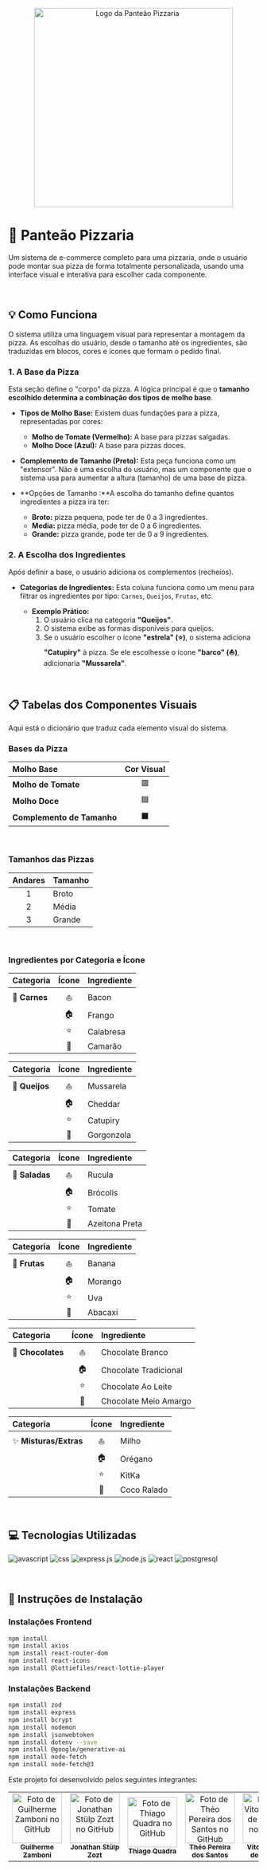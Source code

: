 <p align="center">
  <img width="400" height="400" src="https://github.com/user-attachments/assets/fcf5832e-749e-4ee6-ae4e-c94720cad1ae" alt="Logo da Panteão Pizzaria">
</p>

# 🍕 Panteão Pizzaria

Um sistema de e-commerce completo para uma pizzaria, onde o usuário pode montar sua pizza de forma totalmente personalizada, usando uma interface visual e interativa para escolher cada componente.

<br>

## 💡 Como Funciona

O sistema utiliza uma linguagem visual para representar a montagem da pizza. As escolhas do usuário, desde o tamanho até os ingredientes, são traduzidas em blocos, cores e ícones que formam o pedido final.

### 1. A Base da Pizza 
Esta seção define o "corpo" da pizza. A lógica principal é que o **tamanho escolhido determina a combinação dos tipos de molho base**.

* **Tipos de Molho Base:** Existem duas fundações para a pizza, representadas por cores:
    * **Molho de Tomate (Vermelho):** A base para pizzas salgadas.
    * **Molho Doce (Azul):** A base para pizzas doces.

* **Complemento de Tamanho (Preto):** Esta peça funciona como um "extensor". Não é uma escolha do usuário, mas um componente que o sistema usa para aumentar a altura (tamanho) de uma base de pizza.

* **Opções de Tamanho :**A escolha do tamanho define quantos ingredientes a pizza ira ter:
    * **Broto:**  pizza pequena, pode ter de 0 a 3 ingredientes.
    * **Media:** pizza média, pode ter de 0 a 6 ingredientes.
    * **Grande:** pizza grande, pode ter de 0 a 9 ingredientes.

### 2. A Escolha dos Ingredientes 
Após definir a base, o usuário adiciona os complementos (recheios).

* **Categorias de Ingredientes:** Esta coluna funciona como um menu para filtrar os ingredientes por tipo: `Carnes`, `Queijos`, `Frutas`, etc.


    * **Exemplo Prático:**
        1. O usuário clica na categoria **"Queijos"**.
        2. O sistema exibe as formas disponíveis para queijos.
        3. Se o usuário escolher o ícone **"estrela" (⭐)**, o sistema adiciona **"Catupiry"** à pizza. Se ele escolhesse o ícone **"barco" (⛵)**, adicionaria **"Mussarela"**.

<br>

## 📋 Tabelas dos Componentes Visuais
Aqui está o dicionário que traduz cada elemento visual do sistema.

###  Bases da Pizza
| Molho Base | Cor Visual |
| :--- | :---: |
| **Molho de Tomate**  | 🟥 |
| **Molho Doce** | 🟦 |
| **Complemento de Tamanho** | ⬛ |

<br>

### Tamanhos das Pizzas
| Andares | Tamanho |
| :---: | :--- |
| 1 | Broto |
| 2 | Média |
| 3 | Grande |

<br>

### Ingredientes por Categoria e Ícone
| Categoria | Ícone | Ingrediente |
| :--- | :---: | :--- |
| 🥩 **Carnes** | ⛵ | Bacon |
| | 🏠 | Frango |
| | ⭐ | Calabresa |
| | 🚫 | Camarão |

| Categoria | Ícone | Ingrediente |
| :--- | :---: | :--- |
| 🧀 **Queijos**| ⛵ | Mussarela |
| | 🏠 | Cheddar |
| | ⭐ | Catupiry |
| | 🚫 | Gorgonzola |

| Categoria | Ícone | Ingrediente |
| :--- | :---: | :--- |
| 🥗 **Saladas**| ⛵ | Rucula |
| | 🏠 | Brócolis |
| | ⭐ | Tomate |
| | 🚫 | Azeitona Preta |

| Categoria | Ícone | Ingrediente |
| :--- | :---: | :--- |
| 🍓 **Frutas** | ⛵ | Banana |
| | 🏠 | Morango |
| | ⭐ | Uva |
| | 🚫 | Abacaxi |

| Categoria | Ícone | Ingrediente |
| :--- | :---: | :--- |
| 🍫 **Chocolates**| ⛵ | Chocolate Branco |
| | 🏠 | Chocolate Tradicional |
| | ⭐ | Chocolate Ao Leite |
| | 🚫 | Chocolate Meio Amargo |

| Categoria | Ícone | Ingrediente |
| :--- | :---: | :--- |
| ✨ **Misturas/Extras**| ⛵ | Milho |
| | 🏠 | Orégano |
| | ⭐ | KitKa |
| | 🚫 | Coco Ralado |

<br>

## 💻 Tecnologias Utilizadas
![javascript](https://img.shields.io/badge/JavaScript-F7DF1E?style=for-the-badge&logo=javascript&logoColor=black)
![css](https://img.shields.io/badge/CSS3-1572B6?style=for-the-badge&logo=css3&logoColor=white)
![express.js](https://img.shields.io/badge/Express.js-404D59?style=for-the-badge)
<img aling="center" alt="node.js" src="https://img.shields.io/badge/Node.js-43853D?style=for-the-badge&logo=node.js&logoColor=white">
![react](https://img.shields.io/badge/React-20232A?style=for-the-badge&logo=react&logoColor=61DAFB)
<img aling="center" alt="postgresql" src="https://img.shields.io/badge/PostgreSQL-316192?style=for-the-badge&logo=postgresql&logoColor=white">


<br>

## 💽 Instruções de Instalação

### Instalações Frontend
```bash
npm install
npm install axios
npm install react-router-dom
npm install react-icons
npm install @lottiefiles/react-lottie-player
````
### Instalações Backend
````bash
npm install zod
npm install express
npm install bcrypt
npm install nodemon
npm install jsonwebtoken
npm install dotenv --save
npm install @google/generative-ai
npm install node-fetch
npm install node-fetch@3
````

Este projeto foi desenvolvido pelos seguintes integrantes:

<table>
<tr>
<td align="center">
<a href="https://github.com/GuilhermeZamboni32">
<img src="https://github.com/GuilhermeZamboni32.png" width="100px;" alt="Foto de Guilherme Zamboni no GitHub"/><br />
<sub><b>Guilherme Zamboni</b></sub>
</a>
</td>
<td align="center">
<a href="https://github.com/Jow-Sky">
<img src="https://github.com/Jow-Sky.png" width="100px;" alt="Foto de Jonathan Stülp Zozt no GitHub"/><br />
<sub><b>Jonathan Stülp Zozt</b></sub>
</a>
</td>
<td align="center">
<a href="https://github.com/thpixel-dev">
<img src="https://github.com/thpixel-dev.png" width="100px;" alt="Foto de Thiago Quadra no GitHub"/><br />
<sub><b>Thiago Quadra</b></sub>
</a>
</td>
<td align="center">
<a href="https://github.com/theojouki">
<img src="https://github.com/theojouki.png" width="100px;" alt="Foto de Théo Pereira dos Santos no GitHub"/><br />
<sub><b>Théo Pereira dos Santos</b></sub>
</a>
</td>
<td align="center">
<a href="https://github.com/CafeinaC4">
<img src="https://github.com/CafeinaC4.png" width="100px;" alt="Foto de Vitor Danielli de Oliveira no GitHub"/><br />
<sub><b>Vitor Danielli de Oliveira</b></sub>
</a>
</td>
</tr>
</table>

